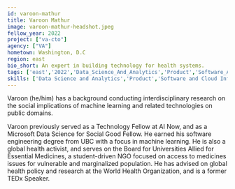 ```yaml
---
id: varoon-mathur
title: Varoon Mathur
image: varoon-mathur-headshot.jpeg
fellow_year: 2022
project: ["va-cto"]
agency: ["VA"]
hometown: Washington, D.C
region: east
bio_short: An expert in building technology for health systems.
tags: ['east','2022','Data_Science_And_Analytics','Product','Software_And_Cloud_Infrastructure', 'active']
skills: ['Data Science and Analytics','Product','Software and Cloud Infrastructure']
---
```


Varoon (he/him) has a background conducting interdisciplinary research on the social implications of machine learning and related technologies on public domains.

Varoon previously served as a Technology Fellow at AI Now, and as a Microsoft Data Science for Social Good Fellow. He earned his software engineering degree from UBC with a focus in machine learning. He is also a global health activist, and serves on the Board for Universities Allied for Essential Medicines, a student-driven NGO focused on access to medicines issues for vulnerable and marginalized population. He has advised on global health policy and research at the World Health Organization, and is a former TEDx Speaker.
